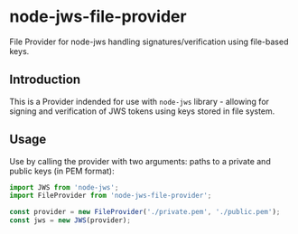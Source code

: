 # node-jws-file-provider
File Provider for node-jws handling signatures/verification using file-based keys.

## Introduction
This is a Provider indended for use with `node-jws` library - allowing for signing and verification of JWS tokens using keys stored in file system.

## Usage
Use by calling the provider with two arguments: paths to a private and public keys (in PEM format):

```typescript
import JWS from 'node-jws';
import FileProvider from 'node-jws-file-provider';

const provider = new FileProvider('./private.pem', './public.pem');
const jws = new JWS(provider);
```
